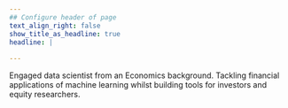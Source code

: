 ```yaml
---
## Configure header of page
text_align_right: false
show_title_as_headline: true
headline: |
  
---
```


<!-- this is a subheadline -->
Engaged data scientist from an Economics background. Tackling financial applications of machine learning whilst building tools for investors and equity researchers.